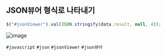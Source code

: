 ## JSON뷰어 형식로 나타내기

```javascript
$("#jsonViewer").val(JSON.stringify(data.result, null, 4));
```

![image](https://user-images.githubusercontent.com/54934681/115806482-cde2c900-a421-11eb-9b53-76145293f36f.png)


`#javascript` `#json` `#jsonViewer` `#json뷰어`
